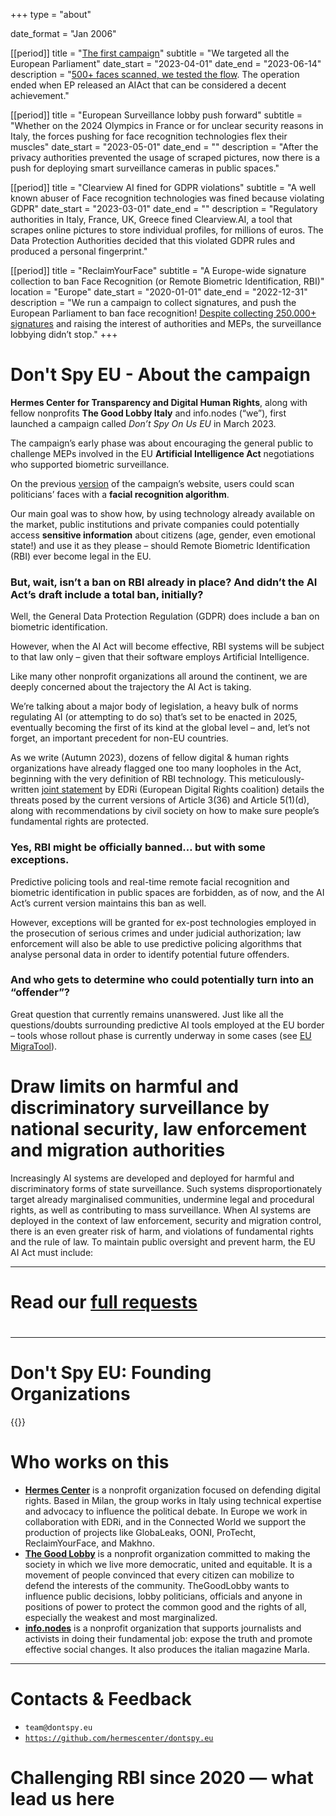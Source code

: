 +++
type = "about"

date_format = "Jan 2006"

[[period]]
  title = "[The first campaign](//dontspyonus.eu)"
  subtitle = "We targeted all the European Parliament"
  date_start = "2023-04-01"
  date_end = "2023-06-14"
  description = "[500+ faces scanned, we tested the flow](//dontspyonus.eu/post/squared-faces/). The operation ended when EP released an AIAct that can be considered a decent achievement."

[[period]]
  title = "European Surveillance lobby push forward"
  subtitle = "Whether on the 2024 Olympics in France or  for unclear security reasons in Italy, the forces pushing for face recognition technologies flex their muscles"
  date_start = "2023-05-01"
  date_end = ""
  description = "After the privacy authorities prevented the usage of scraped pictures, now there is a push for deploying smart surveillance cameras in public spaces."

[[period]]
  title = "Clearview AI fined for GDPR violations"
  subtitle = "A well known abuser of Face recognition technologies was fined because violating GDPR"
  date_start = "2023-03-01"
  date_end = ""
  description = "Regulatory authorities in Italy, France, UK, Greece fined Clearview.AI, a tool that scrapes online pictures to store individual profiles, for millions of euros. The Data Protection Authorities decided that this violated GDPR rules and produced a personal fingerprint."

[[period]]
  title = "ReclaimYourFace"
  subtitle = "A Europe-wide signature collection to ban Face Recognition (or Remote Biometric Identification, RBI)"
  location = "Europe"
  date_start = "2020-01-01"
  date_end = "2022-12-31"
  description = "We run a campaign to collect signatures, and push the European Parliament to ban face recognition! [Despite collecting 250.000+ signatures](https://twitter.com/edri/status/1706565300844368239) and raising the interest of authorities and MEPs, the surveillance lobbying didn’t stop."
+++

# Don't Spy EU - About the campaign 

**Hermes Center for Transparency and Digital Human Rights**, along with fellow nonprofits **The Good Lobby Italy** and info.nodes (“we”), first launched a campaign called _Don’t Spy On Us EU_ in March 2023.

The campaign’s early phase was about encouraging the general public to challenge MEPs involved in the EU **Artificial Intelligence Act** negotiations who supported biometric surveillance.

On the previous [version](//dontspyonus.eu/) of the campaign’s website, users could scan politicians’ faces with a **facial recognition algorithm**.

Our main goal was to show how, by using technology already available on the market, public institutions and private companies could potentially access **sensitive information** about citizens (age, gender, even emotional state!) and use it as they please – should Remote Biometric Identification (RBI) ever become legal in the EU.

### But, wait, isn’t a ban on RBI already in place? And didn’t the AI Act’s draft include a total ban, initially? 

Well, the General Data Protection Regulation (GDPR) does include a ban on biometric identification.

However, when the AI Act will become effective, RBI systems will be subject to that law only – given that their software employs Artificial Intelligence.

Like many other nonprofit organizations all around the continent, we are deeply concerned about the trajectory the AI Act is taking.

We’re talking about a major body of legislation, a heavy bulk of norms regulating AI (or attempting to do so) that’s set to be enacted in 2025, eventually becoming the first of its kind at the global level – and, let’s not forget, an important precedent for non-EU countries.

As we write (Autumn 2023), dozens of fellow digital & human rights organizations have already flagged one too many loopholes in the Act, beginning with the very definition of RBI technology.
This meticulously-written [joint statement](//edri.org/wp-content/uploads/2022/05/Prohibit-RBI-in-publicly-accessible-spaces-Civil-Society-Amendments-AI-Act-FINAL.pdf) by EDRi (European Digital Rights coalition) details the threats posed by the current versions of Article 3(36) and Article 5(1)(d), along with recommendations by civil society on how to make sure people’s fundamental rights are protected.


### Yes, RBI might be officially banned… but with some exceptions.

Predictive policing tools and real-time remote facial recognition and biometric identification in public spaces are forbidden, as of now, and the AI Act’s current version maintains this ban as well.

However, exceptions will be granted for ex-post technologies employed in the prosecution of serious crimes and under judicial authorization; law enforcement will also be able to use predictive policing algorithms that analyse personal data in order to identify potential future offenders.

### And who gets to determine who could potentially turn into an “offender”?

Great question that currently remains unanswered. Just like all the questions/doubts surrounding predictive AI tools employed at the EU border – tools whose rollout phase is currently underway in some cases (see [EU MigraTool](https://www.itflows.eu/eumigratool/)).

# Draw limits on harmful and discriminatory surveillance by national security, law enforcement and migration authorities

Increasingly AI systems are developed and deployed for harmful and discriminatory forms of state surveillance. Such systems disproportionately target already marginalised communities, undermine legal and procedural rights, as well as contributing to mass surveillance. When AI systems are deployed in the context of law enforcement, security and migration control, there is an even greater risk of harm, and violations of fundamental rights and the rule of law. To maintain public oversight and prevent harm, the EU AI Act must include:

---

# Read our [full requests](/blog/requests)

#

---

# Don't Spy EU: Founding Organizations

{{<founding-organizations>}}

# Who works on this

* [**Hermes Center**](https://hermescenter.org) is a nonprofit organization focused on defending digital rights. Based in Milan, the group works in Italy using technical expertise and advocacy  to influence the political debate. In Europe we work in collaboration with EDRi, and in the Connected World we support the production of projects like GlobaLeaks, OONI, ProTecht, ReclaimYourFace, and Makhno.
* [**The Good Lobby**](https://thegoodlobby.it) is a nonprofit organization committed to making the society in which we live more democratic, united and equitable. It is a movement of people convinced that every citizen can mobilize to defend the interests of the community. TheGoodLobby wants to influence public decisions, lobby politicians, officials and anyone in positions of power to protect the common good and the rights of all, especially the weakest and most marginalized.
* [**info.nodes**](https://info.nodes) is a nonprofit organization that supports journalists and activists in doing their fundamental job: expose the truth and promote effective social changes. It also produces the italian magazine Marla.


---

# Contacts & Feedback

* `team@dontspy.eu`
* [`https://github.com/hermescenter/dontspy.eu`](//github.com/hermescenter/dontspy.eu)

# Challenging RBI since 2020 — what lead us here
